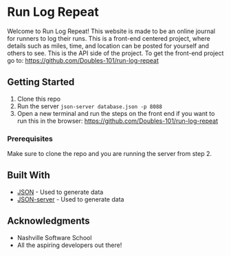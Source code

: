 # Run Log Repeat

Welcome to Run Log Repeat! This website is made to be an online journal for runners to log their runs. This is a front-end centered project, where details such as miles, time, and location can be posted for yourself and others to see. This is the API side of the project. To get the front-end project go to: https://github.com/Doubles-101/run-log-repeat

## Getting Started

1. Clone this repo
2. Run the server `json-server database.json -p 8088`
3. Open a new terminal and run the steps on the front end if you want to run this in the browser: https://github.com/Doubles-101/run-log-repeat

### Prerequisites

Make sure to clone the repo and you are running the server from step 2.


## Built With

* [JSON](https://www.json.org/json-en.html) - Used to generate data
* [JSON-server](https://www.npmjs.com/package/json-server) - Used to generate data

## Acknowledgments

* Nashville Software School
* All the aspiring developers out there!


